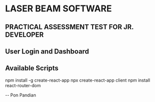 # LASER BEAM SOFTWARE 
## PRACTICAL ASSESSMENT TEST FOR JR. DEVELOPER 
## User Login and Dashboard 

## Available Scripts

npm install -g create-react-app
npx create-react-app client
npm install react-router-dom

-- Pon Pandian

